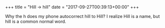 +++
title = "Hill -> hill"
date = "2017-09-27T00:39:13+00:00"
+++

Why the h does my phone autocorrect hill to Hill? I realize Hill is a name, but hill is a common normal word.
			